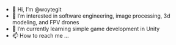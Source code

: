 - 👋 Hi, I’m @woytegit
- 👀 I’m interested in software engineering, image processing, 3d modeling, and FPV drones
- 🌱 I’m currently learning simple game development in Unity
- 📫 How to reach me ...

<!---
woytegit/woytegit is a ✨ special ✨ repository because its `README.md` (this file) appears on your GitHub profile.
You can click the Preview link to take a look at your changes.
--->
